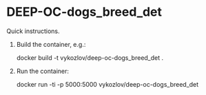 DEEP-OC-dogs_breed_det
============================================

Quick instructions.

1. Build the container, e.g.:

    docker build -t vykozlov/deep-oc-dogs_breed_det .

2. Run the container:

    docker run -ti -p 5000:5000 vykozlov/deep-oc-dogs_breed_det

